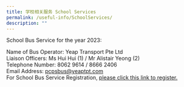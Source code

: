 ```yaml
---
title: 学校相关服务 School Services
permalink: /useful-info/SchoolServices/
description: ""
---
```

School Bus Service for the year 2023:

Name of Bus Operator: Yeap Transport Pte Ltd<br>
Liaison Officers: Ms Hui Hui (1) / Mr Alistair Yeong (2)<br>
Telephone Number: 8062 9614 / 8666 2406<br>
Email Address: [pcpsbus@yeaptpt.com ](pcpsbus@yeaptpt.com )<br>
For School Bus Service Registration, [please click this link to register.](https://ytmsonline.yeaptpt.com/onlineregistration_site/Register?sitename=pcps)
